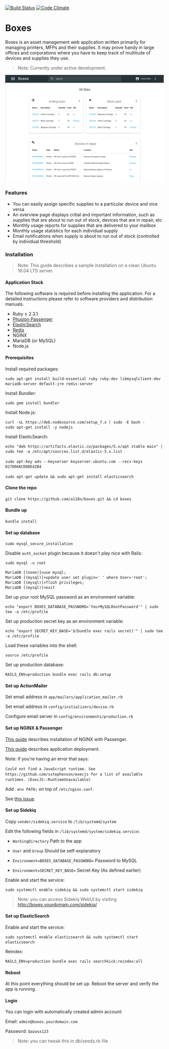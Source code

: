 [![Build Status](https://travis-ci.org/a118n/boxes.svg?branch=master)](https://travis-ci.org/a118n/boxes)
[![Code Climate](https://codeclimate.com/github/a118n/boxes/badges/gpa.svg)](https://codeclimate.com/github/a118n/boxes)

# Boxes
Boxes is an asset management web application written primarily for managing printers, MFPs and their supplies. It may prove handy in large offices and corporations where you have to keep track of multitude of devices and supplies they use.

> Note: Currently under active development.

![screenshot](screenshot.png)

### Features
* You can easily assign specific supplies to a particular device and vice versa
* An overview page displays critial and important information, such as supplies that are about to run out of stock, devices that are in repair, etc
* Monthly usage reports for supplies that are delivered to your mailbox
* Monthly usage statistics for each individual supply
* Email notifications when supply is about to run out of stock (controlled by individual threshold)


### Installation
> Note: This guide describes a sample installation on a clean Ubuntu 16.04 LTS server.

#### Application Stack
The following software is required before installing the application. For a detailed instructions please refer to software providers and distribution manuals.
* Ruby ≥ 2.3.1
* [Phusion Passenger](https://www.phusionpassenger.com/)
* [ElasticSearch](https://www.elastic.co/products/elasticsearch)
* [Redis](http://redis.io/)
* NGINX
* MariaDB (or MySQL)
* Node.js

#### Prerequisites

Install required packages:

```
sudo apt-get install build-essential ruby ruby-dev libmysqlclient-dev mariadb-server default-jre redis-server
```

Install Bundler:

```
sudo gem install bundler
```

Install Node.js:

```
curl -sL https://deb.nodesource.com/setup_7.x | sudo -E bash -
sudo apt-get install -y nodejs
```

Install ElasticSearch:

```
echo "deb https://artifacts.elastic.co/packages/5.x/apt stable main" | sudo tee -a /etc/apt/sources.list.d/elastic-5.x.list

sudo apt-key adv --keyserver keyserver.ubuntu.com --recv-keys D27D666CD88E42B4

sudo apt-get update && sudo apt-get install elasticsearch
```

#### Clone the repo

```
git clone https://github.com/a118n/boxes.git && cd boxes
```

#### Bundle up

```
bundle install
```

#### Set up database

```
sudo mysql_secure_installation
```

Disable `auth_socket` plugin because it doesn't play nice with Rails:

```
sudo mysql -u root
```

```
MariaDB [(none)]>use mysql;
MariaDB [(mysql)]>update user set plugin=' ' where User='root';
MariaDB [(mysql)]>flush privileges;
MariaDB [(mysql)]>exit
```

Set up your root MySQL password as an environment variable:

```
echo "export BOXES_DATABASE_PASSWORD='YourMySQLRootPassword'" | sudo tee -a /etc/profile
```

Set up production secret key as an environment variable:

```
echo "export SECRET_KEY_BASE='$(bundle exec rails secret)'" | sudo tee -a /etc/profile
```

Load these variables into the shell:

```
source /etc/profile
```

Set up production database:

```
RAILS_ENV=production bundle exec rails db:setup
```

#### Set up ActionMailer

Set email address in `app/mailers/application_mailer.rb`

Set email address in `config/initializers/devise.rb`

Configure email server in `config/environments/production.rb`

#### Set up NGINX & Passenger

[This guide](https://www.phusionpassenger.com/library/install/nginx/install/oss/xenial/) describes installation of NGINX with Passenger.

[This guide](https://www.phusionpassenger.com/library/deploy/nginx/deploy/ruby/) describes application deployment.

Note: if you're having an error that says:

 `Could not find a JavaScript runtime. See https://github.com/sstephenson/execjs for a list of available runtimes. (ExecJS::RuntimeUnavailable)`

 Add ` env PATH;` on top of `/etc/nginx.conf`.

See [this issue](https://github.com/sstephenson/execjs/issues/77).

#### Set up Sidekiq

Copy `vendor/sidekiq.service` to `/lib/systemd/system`

Edit the following fields in `/lib/systemd/system/sidekiq.service`:

 * `WorkingDirectory` Path to the app

* `User` and `Group` Should be self-explanatory

* `Environment=BOXES_DATABASE_PASSWORD=` Password to MySQL

* `Environment=SECRET_KEY_BASE=` Secret Key (As defined earlier)

Enable and start the service:

```
sudo systemctl enable sidekiq && sudo systemctl start sidekiq
```

> Note: you can access Sidekiq WebUI by visiting http://boxes.yourdomain.com/sidekiq/

#### Set up ElasticSearch

Enable and start the service:

```
sudo systemctl enable elasticsearch && sudo systemctl start elasticsearch
```

Reindex:

```
RAILS_ENV=production bundle exec rails searchkick:reindex:all
```

#### Reboot

At this point everything should be set up. Reboot the server and verify the app is running.

#### Login

You can login with automatically created admin account:

Email: `admin@boxes.yourdomain.com`

Password: `Qazwsx123`

> Note: you can tweak this in db/seeds.rb file
